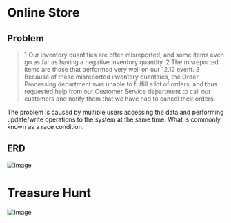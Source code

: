 # Online Store
## Problem
> 1 Our inventory quantities are often misreported, and some items even go as far as having a negative inventory quantity. 
2 The misreported items are those that performed very well on our 12.12 event. 3 Because of these misreported inventory quantities, the Order Processing department was unable to fulfill a lot of orders, and thus requested help from our Customer Service department to call our customers and notify them that we have had to cancel their orders.

The problem is caused by multiple users accessing the data and performing update/write operations to the system at the same time. What is commonly known as a race condition.

## ERD
![image](https://user-images.githubusercontent.com/23447522/148683649-3c8c0198-35c9-4f72-ac7b-3aae2d6d8b61.png)

# Treasure Hunt
![image](https://user-images.githubusercontent.com/23447522/148683613-954b0cb7-35e0-434b-af11-b78bc5a6ba8e.png)
